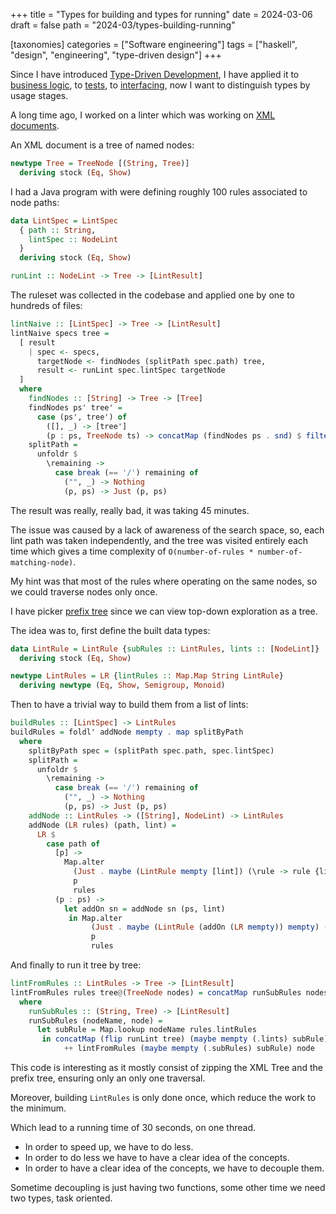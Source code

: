 +++
title = "Types for building and types for running"
date = 2024-03-06
draft = false
path = "2024-03/types-building-running"

[taxonomies]
categories = ["Software engineering"]
tags = ["haskell", "design", "engineering", "type-driven design"]
+++

Since I have introduced [Type-Driven Development](@/blog/2024-02-21_types-tests.md),
I have applied it to [business logic](@/blog/2024-02-25_tydd-applied-librarian.md),
to [tests](@/blog/2024-02-28_edsls-tests.md), to [interfacing](@/blog/2024-03-03_types-strengthening.md),
now I want to distinguish types by usage stages.

A long time ago, I worked on a linter which was working on [XML documents](https://en.wikipedia.org/wiki/XML).

An XML document is a tree of named nodes:

```haskell
newtype Tree = TreeNode [(String, Tree)]
  deriving stock (Eq, Show)
```

I had a Java program with were defining roughly 100 rules associated to node paths:

```haskell
data LintSpec = LintSpec
  { path :: String,
    lintSpec :: NodeLint
  }
  deriving stock (Eq, Show)

runLint :: NodeLint -> Tree -> [LintResult]
```

The ruleset was collected in the codebase and applied one by one to hundreds
of files:

```haskell
lintNaive :: [LintSpec] -> Tree -> [LintResult]
lintNaive specs tree =
  [ result
    | spec <- specs,
      targetNode <- findNodes (splitPath spec.path) tree,
      result <- runLint spec.lintSpec targetNode
  ]
  where
    findNodes :: [String] -> Tree -> [Tree]
    findNodes ps' tree' =
      case (ps', tree') of
        ([], _) -> [tree']
        (p : ps, TreeNode ts) -> concatMap (findNodes ps . snd) $ filter ((== p) . fst) ts
    splitPath =
      unfoldr $
        \remaining ->
          case break (== '/') remaining of
            ("", _) -> Nothing
            (p, ps) -> Just (p, ps)
```

The result was really, really bad, it was taking 45 minutes.

The issue was caused by a lack of awareness of the search space, so, each
lint path was taken independently, and the tree was visited entirely each time
which gives a time complexity of `O(number-of-rules * number-of-matching-node)`.

My hint was that most of the rules where operating on the same nodes, so we could
traverse nodes only once.

I have picker [prefix tree](https://en.wikipedia.org/wiki/Trie) since we can
view top-down exploration as a tree.

The idea was to, first define the built data types:

```haskell
data LintRule = LintRule {subRules :: LintRules, lints :: [NodeLint]}
  deriving stock (Eq, Show)

newtype LintRules = LR {lintRules :: Map.Map String LintRule}
  deriving newtype (Eq, Show, Semigroup, Monoid)
```

Then to have a trivial way to build them from a list of lints:

```haskell
buildRules :: [LintSpec] -> LintRules
buildRules = foldl' addNode mempty . map splitByPath
  where
    splitByPath spec = (splitPath spec.path, spec.lintSpec)
    splitPath =
      unfoldr $
        \remaining ->
          case break (== '/') remaining of
            ("", _) -> Nothing
            (p, ps) -> Just (p, ps)
    addNode :: LintRules -> ([String], NodeLint) -> LintRules
    addNode (LR rules) (path, lint) =
      LR $
        case path of
          [p] ->
            Map.alter
              (Just . maybe (LintRule mempty [lint]) (\rule -> rule {lints = lint : rule.lints}))
              p
              rules
          (p : ps) ->
            let addOn sn = addNode sn (ps, lint)
             in Map.alter
                  (Just . maybe (LintRule (addOn (LR mempty)) mempty) (\rule -> rule {subRules = addOn rule.subRules}))
                  p
                  rules
```

And finally to run it tree by tree:

```haskell
lintFromRules :: LintRules -> Tree -> [LintResult]
lintFromRules rules tree@(TreeNode nodes) = concatMap runSubRules nodes
  where
    runSubRules :: (String, Tree) -> [LintResult]
    runSubRules (nodeName, node) =
      let subRule = Map.lookup nodeName rules.lintRules
       in concatMap (flip runLint tree) (maybe mempty (.lints) subRule)
            ++ lintFromRules (maybe mempty (.subRules) subRule) node
```

This code is interesting as it mostly consist of zipping the XML Tree and the
prefix tree, ensuring only an only one traversal.

Moreover, building `LintRules` is only done once, which reduce the work to the
minimum.

Which lead to a running time of 30 seconds, on one thread.

* In order to speed up, we have to do less.
* In order to do less we have to have a clear idea of the concepts.
* In order to have a clear idea of the concepts, we have to decouple them.

Sometime decoupling is just having two functions, some other time we need two
types, task oriented.
